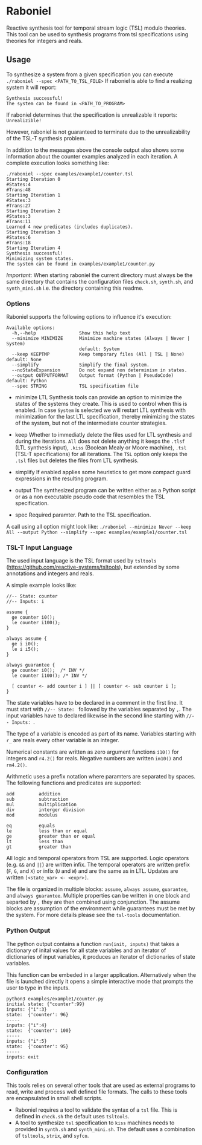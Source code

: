 # Raboniel

Reactive synthesis tool for temporal stream logic (TSL) modulo theories. This tool can be used to synthesis programs from tsl specifications using theories for integers and reals.

## Usage
To synthesize a system from a given specification you can execute `./raboniel --spec <PATH_TO_TSL_FILE>`
If raboniel is able to find a realizing system it will report:
```
Synthesis successful!
The system can be found in <PATH_TO_PROGRAM>
```
If raboniel determines that the specification is unrealizable it reports: `Unrealizible!`

However, raboniel is not guaranteed to terminate due to the unrealizability of the TSL-T synthesis problem.

In addition to the messages above the console output also shows some information about the counter examples analyzed in each iteration. A complete execution looks something like:
```
./raboniel --spec examples/example1/counter.tsl
Starting Iteration 0
#States:4
#Trans:48
Starting Iteration 1
#States:3
#Trans:27
Starting Iteration 2
#States:3
#Trans:11
Learned 4 new predicates (includes duplicates).
Starting Iteration 3
#States:6
#Trans:18
Starting Iteration 4
Synthesis successful!
Minimizing system states.
The system can be found in examples/example1/counter.py
```

*Important:* When starting raboniel the current directory must always be the same directory that contains the configuration files `check.sh`, `synth.sh`, and `synth_mini.sh` i.e. the directory containing this readme.

### Options
Raboniel supports the following options to influence it's execution:
```
Available options:
  -h,--help                Show this help text
  --minimize MINIMIZE      Minimize machine states (Always | Never | System)
                           default: System
  --keep KEEPTMP           Keep temporary files (All | TSL | None) default: None
  --simplify               Simplify the final system.
  --noStateExpansion       Do not expand non determinism in states.
  --output OUTPUTFORMAT    Output format (Python | PseudoCode) default: Python
  --spec STRING            TSL specification file
```
- minimize
LTL Synthesis tools can provide an option to minimize the states of the systems they create. This is used to control when this is enabled. In case `System` is selected we will restart LTL synthesis with minimization for the last LTL specification, thereby minimizing the states of the system, but not of the intermediate counter strategies.

- keep
Whether to immediatly delete the files used for LTL synthesis and during the iterations. `All` does not delete anything it keeps the `.tlsf` (LTL synthesis input), `.kiss` (Boolean Mealy or Moore machine), `.tsl` (TSL-T specifications) for all iterations. The `TSL` option only keeps the `.tsl` files but deletes the files from LTL synthesis.

- simplify
If enabled applies some heuristics to get more compact guard expressions in the resulting program.

- output
The synthesized program can be written either as a Python script or as a non executable pseudo code that resembles the TSL specification.

- spec
Required paramter. Path to the TSL specification.

A call using all option might look like:
`./raboniel --minimize Never --keep All --output Python --simplify --spec examples/example1/counter.tsl`

### TSL-T Input Language
The used input language is the TSL format used by `tsltools` (https://github.com/reactive-systems/tsltools), but extended by some annotations and integers and reals.

A simple example looks like:
```
//-- State: counter
//-- Inputs: i

assume {
  ge counter i0();
  le counter i100();
}

always assume {
  ge i i0();
  le i i5();
}

always guarantee {
  ge counter i0();  /* INV */
  le counter i100(); /* INV */

  [ counter <- add counter i ] || [ counter <- sub counter i ];
}
```

The state variables have to be declared in a comment in the first line. It must start with `//-- State: ` followed by the variables separated by `,`.
The input variables have to declared likewise in the second line starting with `//-- Inputs: `.

The type of a variable is encoded as part of its name. Variables starting with `r_` are reals every other variable is an integer.

Numerical constants are written as zero argument functions `i10()` for integers and `r4.2()` for reals. Negative numbers are written `im10()` and `rm4.2()`.

Arithmetic uses a prefix notation where paramters are separated by spaces.
The following functions and predicates are supported:
```
add         addition
sub         subtraction
mul         multiplication
div         interger division
mod         modulus

eq          equals
le          less than or equal
ge          greater than or equal
lt          less than
gt          greater than
```

All logic and temporal operators from TSL are supported.
Logic operators (e.g. `&&` and `||`) are written infix.
The temporal operators are written prefix (`F`, `G`, and `X`) or infix (`U` and `W`) and are the same as in LTL.
Updates are written `[<state_var> <- <expr>]`.

The file is organized in multiple blocks: `assume`, `always assume`, `guarantee`, and `always guarantee`. Multiple properties can be written in one block and separted by `,` they are then combined using conjunction. The assume blocks are assumption of the environment while guarantees must be met by the system. For more details please see the `tsl-tools` documentation.


### Python Output

The python output contains a function `run(init, inputs)` that takes a dictionary of inital values for all state variables and an iterator of dictionaries of input variables, it produces an iterator of dictionaries of state variables.

This function can be embeded in a larger application.
Alternatively when the file is launched directly it opens a simple interactive mode that prompts the user to type in the inputs.

```
python3 examples/example1/counter.py           
initial state: {"counter":99}
inputs: {"i":3}
state:  {'counter': 96}
-----
inputs: {"i":4}
state:  {'counter': 100}
-----
inputs: {"i":5}
state:  {'counter': 95}
-----
inputs: exit
```

### Configuration
This tools relies on several other tools that are used as external programs to read, write and process well defined file formats.
The calls to these tools are encapsulated in small shell scripts.
- Raboniel requires a tool to validate the syntax of a `tsl` file. This is defined in `check.sh` the default uses `tsltools`.
- A tool to synthesize `tsl` specification to `kiss` machines needs to provided in `synth.sh` and `synth_mini.sh`. The default uses a combination of `tsltools`, `strix`, and `syfco`.
